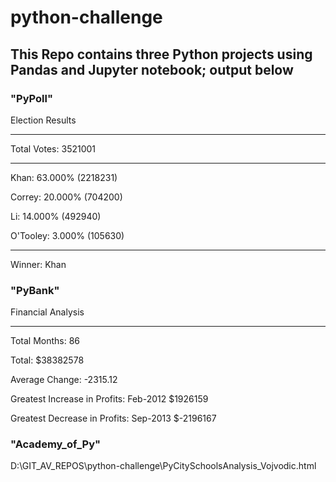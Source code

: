# python-challenge

## This Repo contains three Python projects using Pandas and Jupyter notebook; output below

### "PyPoll"

Election Results

-------------------------
Total Votes: 3521001

-------------------------
Khan: 63.000% (2218231)

Correy: 20.000% (704200)

Li: 14.000% (492940)

O'Tooley: 3.000% (105630)

-------------------------

Winner: Khan

### "PyBank"

Financial Analysis

-------------------------

Total Months: 86

Total: $38382578

Average Change: -2315.12

Greatest Increase in Profits: Feb-2012 $1926159

Greatest Decrease in Profits: Sep-2013 $-2196167

### "Academy_of_Py"

D:\GIT_AV_REPOS\python-challenge\PyCitySchoolsAnalysis_Vojvodic.html
